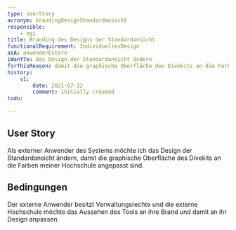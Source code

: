 ```yaml
---
type: userStory
acronym: brandingDesignStandardansicht
responsible:
    - ngi
title: Branding des Designs der Standardansicht
functionalRequirement: IndividuellesDesign
asA: anwenderExtern
iWantTo: das Design der Standardansicht ändern
forThisReason: damit die graphische Oberfläche des Divekits an die Farben meiner Hochschule angepasst sind
history:
    v1:
        date: 2021-07-22
        comment: initially created
todo:
    
---
```


## User Story
Als externer Anwender des Systems möchte ich das Design der Standardansicht ändern, damit die graphische Oberfläche des Divekits an die Farben meiner Hochschule angepasst sind.

## Bedingungen
Der externe Anwender besitzt Verwaltungsrechte und die externe Hochschule möchte das Aussehen des Tools an ihre Brand und damit an ihr Design anpassen.